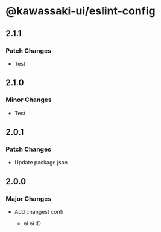 # @kawassaki-ui/eslint-config

## 2.1.1

### Patch Changes

- Test

## 2.1.0

### Minor Changes

- Test

## 2.0.1

### Patch Changes

- Update package json

## 2.0.0

### Major Changes

- Add changest confi

  - oi oi :D
